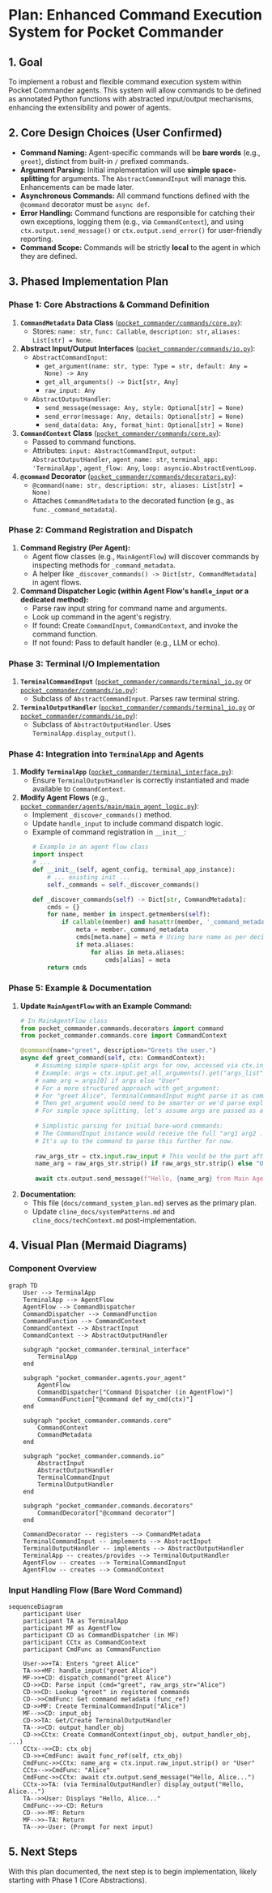 # Plan: Enhanced Command Execution System for Pocket Commander

## 1. Goal

To implement a robust and flexible command execution system within Pocket Commander agents. This system will allow commands to be defined as annotated Python functions with abstracted input/output mechanisms, enhancing the extensibility and power of agents.

## 2. Core Design Choices (User Confirmed)

*   **Command Naming:** Agent-specific commands will be **bare words** (e.g., `greet`), distinct from built-in `/` prefixed commands.
*   **Argument Parsing:** Initial implementation will use **simple space-splitting** for arguments. The `AbstractCommandInput` will manage this. Enhancements can be made later.
*   **Asynchronous Commands:** All command functions defined with the `@command` decorator must be `async def`.
*   **Error Handling:** Command functions are responsible for catching their own exceptions, logging them (e.g., via `CommandContext`), and using `ctx.output.send_message()` or `ctx.output.send_error()` for user-friendly reporting.
*   **Command Scope:** Commands will be strictly **local** to the agent in which they are defined.

## 3. Phased Implementation Plan

### Phase 1: Core Abstractions & Command Definition

1.  **`CommandMetadata` Data Class** ([`pocket_commander/commands/core.py`](pocket_commander/commands/core.py:1)):
    *   Stores: `name: str`, `func: Callable`, `description: str`, `aliases: List[str] = None`.
2.  **Abstract Input/Output Interfaces** ([`pocket_commander/commands/io.py`](pocket_commander/commands/io.py:1)):
    *   `AbstractCommandInput`:
        *   `get_argument(name: str, type: Type = str, default: Any = None) -> Any`
        *   `get_all_arguments() -> Dict[str, Any]`
        *   `raw_input: Any`
    *   `AbstractOutputHandler`:
        *   `send_message(message: Any, style: Optional[str] = None)`
        *   `send_error(message: Any, details: Optional[str] = None)`
        *   `send_data(data: Any, format_hint: Optional[str] = None)`
3.  **`CommandContext` Class** ([`pocket_commander/commands/core.py`](pocket_commander/commands/core.py:1)):
    *   Passed to command functions.
    *   Attributes: `input: AbstractCommandInput`, `output: AbstractOutputHandler`, `agent_name: str`, `terminal_app: 'TerminalApp'`, `agent_flow: Any`, `loop: asyncio.AbstractEventLoop`.
4.  **`@command` Decorator** ([`pocket_commander/commands/decorators.py`](pocket_commander/commands/decorators.py:1)):
    *   `@command(name: str, description: str, aliases: List[str] = None)`
    *   Attaches `CommandMetadata` to the decorated function (e.g., as `func._command_metadata`).

### Phase 2: Command Registration and Dispatch

1.  **Command Registry (Per Agent):**
    *   Agent flow classes (e.g., `MainAgentFlow`) will discover commands by inspecting methods for `_command_metadata`.
    *   A helper like `_discover_commands() -> Dict[str, CommandMetadata]` in agent flows.
2.  **Command Dispatcher Logic (within Agent Flow's `handle_input` or a dedicated method):**
    *   Parse raw input string for command name and arguments.
    *   Look up command in the agent's registry.
    *   If found: Create `CommandInput`, `CommandContext`, and invoke the command function.
    *   If not found: Pass to default handler (e.g., LLM or echo).

### Phase 3: Terminal I/O Implementation

1.  **`TerminalCommandInput`** ([`pocket_commander/commands/terminal_io.py`](pocket_commander/commands/terminal_io.py:1) or [`pocket_commander/commands/io.py`](pocket_commander/commands/io.py:1)):
    *   Subclass of `AbstractCommandInput`. Parses raw terminal string.
2.  **`TerminalOutputHandler`** ([`pocket_commander/commands/terminal_io.py`](pocket_commander/commands/terminal_io.py:1) or [`pocket_commander/commands/io.py`](pocket_commander/commands/io.py:1)):
    *   Subclass of `AbstractOutputHandler`. Uses `TerminalApp.display_output()`.

### Phase 4: Integration into `TerminalApp` and Agents

1.  **Modify `TerminalApp`** ([`pocket_commander/terminal_interface.py`](pocket_commander/terminal_interface.py:1)):
    *   Ensure `TerminalOutputHandler` is correctly instantiated and made available to `CommandContext`.
2.  **Modify Agent Flows** (e.g., [`pocket_commander/agents/main/main_agent_logic.py`](pocket_commander/agents/main/main_agent_logic.py:1)):
    *   Implement `_discover_commands()` method.
    *   Update `handle_input` to include command dispatch logic.
    *   Example of command registration in `__init__`:
        ```python
        # Example in an agent flow class
        import inspect
        # ...
        def __init__(self, agent_config, terminal_app_instance):
            # ... existing init ...
            self._commands = self._discover_commands()

        def _discover_commands(self) -> Dict[str, CommandMetadata]:
            cmds = {}
            for name, member in inspect.getmembers(self):
                if callable(member) and hasattr(member, '_command_metadata'):
                    meta = member._command_metadata
                    cmds[meta.name] = meta # Using bare name as per decision
                    if meta.aliases:
                        for alias in meta.aliases:
                            cmds[alias] = meta
            return cmds
        ```

### Phase 5: Example & Documentation

1.  **Update `MainAgentFlow` with an Example Command:**
    ```python
    # In MainAgentFlow class
    from pocket_commander.commands.decorators import command
    from pocket_commander.commands.core import CommandContext

    @command(name="greet", description="Greets the user.")
    async def greet_command(self, ctx: CommandContext):
        # Assuming simple space-split args for now, accessed via ctx.input
        # Example: args = ctx.input.get_all_arguments().get("args_list", [])
        # name_arg = args[0] if args else "User"
        # For a more structured approach with get_argument:
        # For "greet Alice", TerminalCommandInput might parse it as command="greet", _raw_args_str="Alice"
        # Then get_argument would need to be smarter or we'd parse explicitly.
        # For simple space splitting, let's assume args are passed as a list.
        
        # Simplistic parsing for initial bare-word commands:
        # The CommandInput instance would receive the full "arg1 arg2 ..." part.
        # It's up to the command to parse this further for now.
        
        raw_args_str = ctx.input.raw_input # This would be the part after the command word
        name_arg = raw_args_str.strip() if raw_args_str.strip() else "User"
        
        await ctx.output.send_message(f"Hello, {name_arg} from Main Agent!")
    ```
2.  **Documentation:**
    *   This file (`docs/command_system_plan.md`) serves as the primary plan.
    *   Update `cline_docs/systemPatterns.md` and `cline_docs/techContext.md` post-implementation.

## 4. Visual Plan (Mermaid Diagrams)

### Component Overview

```mermaid
graph TD
    User --> TerminalApp
    TerminalApp --> AgentFlow
    AgentFlow --> CommandDispatcher
    CommandDispatcher --> CommandFunction
    CommandFunction --> CommandContext
    CommandContext --> AbstractInput
    CommandContext --> AbstractOutputHandler

    subgraph "pocket_commander.terminal_interface"
        TerminalApp
    end

    subgraph "pocket_commander.agents.your_agent"
        AgentFlow
        CommandDispatcher["Command Dispatcher (in AgentFlow)"]
        CommandFunction["@command def my_cmd(ctx)"]
    end

    subgraph "pocket_commander.commands.core"
        CommandContext
        CommandMetadata
    end

    subgraph "pocket_commander.commands.io"
        AbstractInput
        AbstractOutputHandler
        TerminalCommandInput
        TerminalOutputHandler
    end

    subgraph "pocket_commander.commands.decorators"
        CommandDecorator["@command decorator"]
    end

    CommandDecorator -- registers --> CommandMetadata
    TerminalCommandInput -- implements --> AbstractInput
    TerminalOutputHandler -- implements --> AbstractOutputHandler
    TerminalApp -- creates/provides --> TerminalOutputHandler
    AgentFlow -- creates --> TerminalCommandInput
    AgentFlow -- creates --> CommandContext
```

### Input Handling Flow (Bare Word Command)

```mermaid
sequenceDiagram
    participant User
    participant TA as TerminalApp
    participant MF as AgentFlow
    participant CD as CommandDispatcher (in MF)
    participant CCtx as CommandContext
    participant CmdFunc as CommandFunction

    User->>+TA: Enters "greet Alice"
    TA->>+MF: handle_input("greet Alice")
    MF->>+CD: dispatch_command("greet Alice")
    CD->>CD: Parse input (cmd="greet", raw_args_str="Alice")
    CD->>CD: Lookup "greet" in registered commands
    CD-->>CmdFunc: Get command metadata (func_ref)
    CD->>MF: Create TerminalCommandInput("Alice")
    MF-->>CD: input_obj
    CD->>TA: Get/Create TerminalOutputHandler
    TA-->>CD: output_handler_obj
    CD->>CCtx: Create CommandContext(input_obj, output_handler_obj, ...)
    CCtx-->>CD: ctx_obj
    CD->>+CmdFunc: await func_ref(self, ctx_obj)
    CmdFunc->>CCtx: name_arg = ctx.input.raw_input.strip() or "User"
    CCtx-->>CmdFunc: "Alice"
    CmdFunc->>CCtx: await ctx.output.send_message("Hello, Alice...")
    CCtx->>TA: (via TerminalOutputHandler) display_output("Hello, Alice...")
    TA-->>User: Displays "Hello, Alice..."
    CmdFunc-->>-CD: Return
    CD-->>-MF: Return
    MF-->>-TA: Return
    TA-->>-User: (Prompt for next input)
```

## 5. Next Steps

With this plan documented, the next step is to begin implementation, likely starting with Phase 1 (Core Abstractions).
